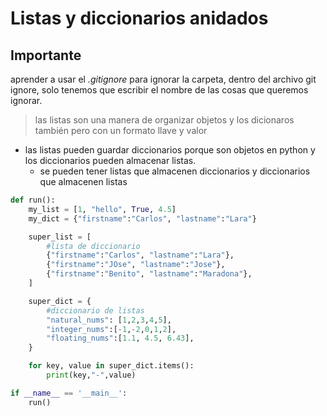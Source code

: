 # Listas y diccionarios anidados
## Importante
aprender a usar el *.gitignore*
para ignorar la carpeta, dentro del archivo git ignore, solo tenemos que escribir el nombre de las cosas que queremos ignorar.
>las listas son una manera de organizar objetos y los dicionaros también pero con un formato llave y valor

* las listas pueden guardar diccionarios porque son objetos en python y los diccionarios pueden almacenar listas.
    * se pueden tener listas que almacenen diccionarios  y diccionarios que almacenen listas

```python
def run():
    my_list = [1, "hello", True, 4.5]
    my_dict = {"firstname":"Carlos", "lastname":"Lara"} 

    super_list = [
        #lista de diccionario
        {"firstname":"Carlos", "lastname":"Lara"},
        {"firstname":"JOse", "lastname":"Jose"},
        {"firstname":"Benito", "lastname":"Maradona"},
    ]

    super_dict = {
        #diccionario de listas
        "natural_nums": [1,2,3,4,5],
        "integer_nums":[-1,-2,0,1,2],
        "floating_nums":[1.1, 4.5, 6.43],
    }

    for key, value in super_dict.items():
        print(key,"-",value)

if __name__ == '__main__':
    run()

``` 
